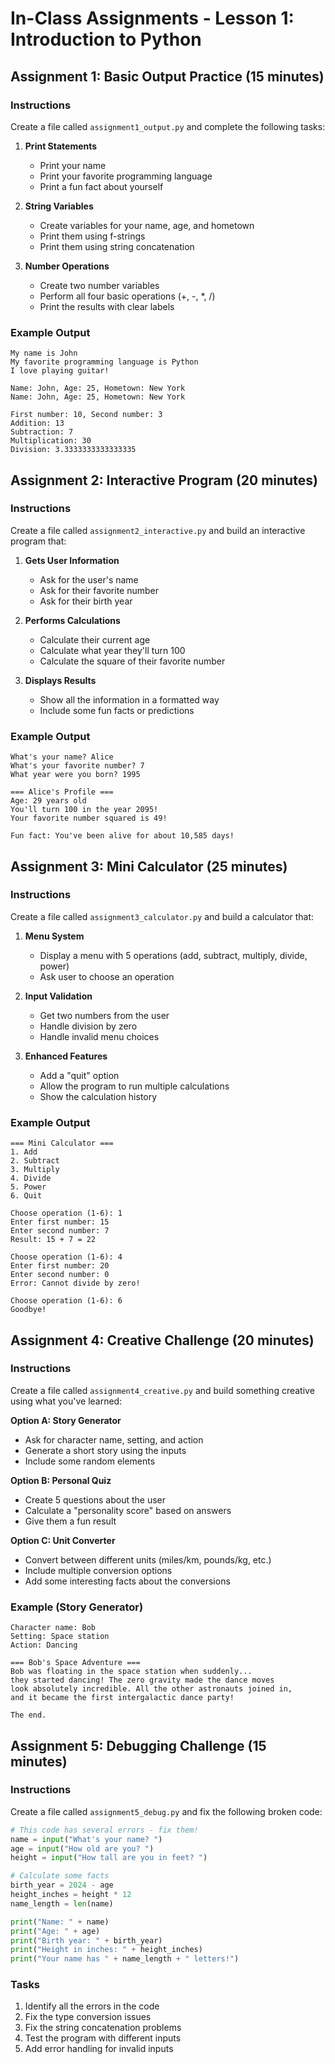 # In-Class Assignments - Lesson 1: Introduction to Python

## Assignment 1: Basic Output Practice (15 minutes)

### Instructions
Create a file called `assignment1_output.py` and complete the following tasks:

1. **Print Statements**
   - Print your name
   - Print your favorite programming language
   - Print a fun fact about yourself

2. **String Variables**
   - Create variables for your name, age, and hometown
   - Print them using f-strings
   - Print them using string concatenation

3. **Number Operations**
   - Create two number variables
   - Perform all four basic operations (+, -, *, /)
   - Print the results with clear labels

### Example Output
```
My name is John
My favorite programming language is Python
I love playing guitar!

Name: John, Age: 25, Hometown: New York
Name: John, Age: 25, Hometown: New York

First number: 10, Second number: 3
Addition: 13
Subtraction: 7
Multiplication: 30
Division: 3.3333333333333335
```

## Assignment 2: Interactive Program (20 minutes)

### Instructions
Create a file called `assignment2_interactive.py` and build an interactive program that:

1. **Gets User Information**
   - Ask for the user's name
   - Ask for their favorite number
   - Ask for their birth year

2. **Performs Calculations**
   - Calculate their current age
   - Calculate what year they'll turn 100
   - Calculate the square of their favorite number

3. **Displays Results**
   - Show all the information in a formatted way
   - Include some fun facts or predictions

### Example Output
```
What's your name? Alice
What's your favorite number? 7
What year were you born? 1995

=== Alice's Profile ===
Age: 29 years old
You'll turn 100 in the year 2095!
Your favorite number squared is 49!

Fun fact: You've been alive for about 10,585 days!
```

## Assignment 3: Mini Calculator (25 minutes)

### Instructions
Create a file called `assignment3_calculator.py` and build a calculator that:

1. **Menu System**
   - Display a menu with 5 operations (add, subtract, multiply, divide, power)
   - Ask user to choose an operation

2. **Input Validation**
   - Get two numbers from the user
   - Handle division by zero
   - Handle invalid menu choices

3. **Enhanced Features**
   - Add a "quit" option
   - Allow the program to run multiple calculations
   - Show the calculation history

### Example Output
```
=== Mini Calculator ===
1. Add
2. Subtract
3. Multiply
4. Divide
5. Power
6. Quit

Choose operation (1-6): 1
Enter first number: 15
Enter second number: 7
Result: 15 + 7 = 22

Choose operation (1-6): 4
Enter first number: 20
Enter second number: 0
Error: Cannot divide by zero!

Choose operation (1-6): 6
Goodbye!
```

## Assignment 4: Creative Challenge (20 minutes)

### Instructions
Create a file called `assignment4_creative.py` and build something creative using what you've learned:

**Option A: Story Generator**
- Ask for character name, setting, and action
- Generate a short story using the inputs
- Include some random elements

**Option B: Personal Quiz**
- Create 5 questions about the user
- Calculate a "personality score" based on answers
- Give them a fun result

**Option C: Unit Converter**
- Convert between different units (miles/km, pounds/kg, etc.)
- Include multiple conversion options
- Add some interesting facts about the conversions

### Example (Story Generator)
```
Character name: Bob
Setting: Space station
Action: Dancing

=== Bob's Space Adventure ===
Bob was floating in the space station when suddenly...
they started dancing! The zero gravity made the dance moves
look absolutely incredible. All the other astronauts joined in,
and it became the first intergalactic dance party!

The end.
```

## Assignment 5: Debugging Challenge (15 minutes)

### Instructions
Create a file called `assignment5_debug.py` and fix the following broken code:

```python
# This code has several errors - fix them!
name = input("What's your name? ")
age = input("How old are you? ")
height = input("How tall are you in feet? ")

# Calculate some facts
birth_year = 2024 - age
height_inches = height * 12
name_length = len(name)

print("Name: " + name)
print("Age: " + age)
print("Birth year: " + birth_year)
print("Height in inches: " + height_inches)
print("Your name has " + name_length + " letters!")
```

### Tasks
1. Identify all the errors in the code
2. Fix the type conversion issues
3. Fix the string concatenation problems
4. Test the program with different inputs
5. Add error handling for invalid inputs

